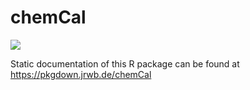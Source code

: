 # chemCal

[![](https://www.r-pkg.org/badges/version/chemCal)](https://cran.r-project.org/package=chemCal)

Static documentation of this R package can be found at
https://pkgdown.jrwb.de/chemCal
